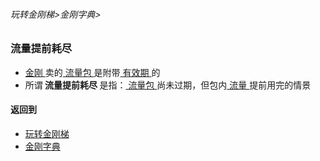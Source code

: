 ###### 玩转金刚梯>金刚字典>

### 流量提前耗尽
- [ 金刚 ](https://github.com/a2zitpro/web/blob/master/LadderFree/kkDictionary/Atozitpro.md)卖的[ 流量包 ]()是附带[ 有效期 ]()的
- 所谓<Strong> 流量提前耗尽 </Strong >是指：[ 流量包 ]()尚未过期，但包内[ 流量 ](https://github.com/a2zitpro/web/blob/master/LadderFree/kkDictionary/KKDataTraffic.md)提前用完的情景


#### 返回到
- [玩转金刚梯](https://github.com/a2zitpro/web/blob/master/LadderFree/A.md)
- [金刚字典](https://github.com/a2zitpro/web/blob/master/LadderFree/kkDictionary/KKDictionary.md)

